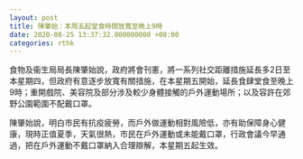 ```yaml
---
layout: post
title: 陳肇始：本周五起堂食時間放寬至晚上9時
date: 2020-08-25 13:37:32.000000000 +08:00
categories: rthk
---
```


食物及衞生局局長陳肇始說，政府將會刊憲，將一系列社交距離措施延長多2日至本星期四，但政府有意逐步放寬有關措施，在本星期五開始，延長食肆堂食至晚上9時；重開戲院、美容院及部分涉及較少身體接觸的戶外運動場所；以及容許在郊野公園範圍不配戴口罩。

陳肇始說，明白市民有抗疫疲勞，而戶外做運動相對風險低，亦有助保障身心健康，現時正值夏季，天氣很熱，市民在戶外運動或未能戴口罩，行政會議今早通過，把在戶外運動不戴口罩納入合理辯解，本星期五起生效。
